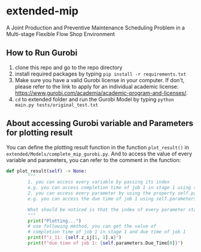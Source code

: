 # extended-mip
A Joint Production and Preventive Maintenance Scheduling Problem in a Multi-stage Flexible Flow Shop Environment

## How to Run Gurobi
1. clone this repo and go to the repo directory
2. install required packages by typing `pip install -r requirements.txt`
3. Make sure you have a valid Gurobi license in your computer. If don't, please refer to the link to apply for an individual academic license: https://www.gurobi.com/academia/academic-program-and-licenses/.
4. `cd` to extended folder and run the Gurobi Model by typing `python main.py tests/original_test.txt`


## About accessing Gurobi variable and Parameters for plotting result
You can define the plotting result function in the function `plot_result()` in `extended/Models/complete_mip_gurobi.py`. And to access the value of every variable and parameters, you can refer to the comment in the function:
```python
def plot_result(self) -> None:
        """
        1. you can access every variable by passing its index
        e.g. you can access completion time of job 1 in stage 1 using self.z_ij[1, 1].x (Note: z_ij[1, 1] is a gurobi variable, but its value needs to be accessed by .x)
        2. you can access every parameter by using the property self.parameters
        e.g. you can access the due time of job 1 using self.parameters.Due_Time[0]

        What should be noticed is that the index of every parameter starts from 0, while the index of every variable starts from 1
        """
        print("Plotting...")
        # use following method, you can get the value of 
        # completion time of job 1 in stage 1 and due time of job 1
        print(f"z_11: {self.z_ij[1, 1].x}")
        print(f"due time of job 1: {self.parameters.Due_Time[0]}")
```
